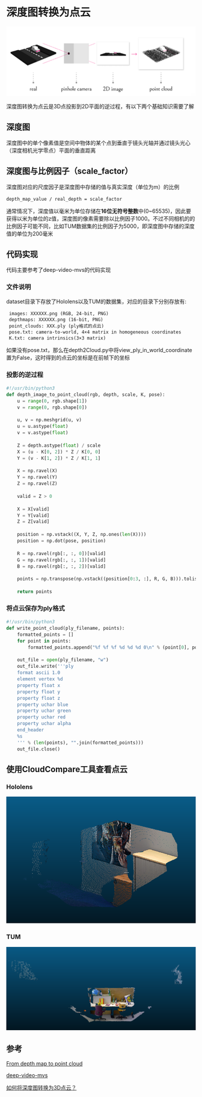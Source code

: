 # 深度图转换为点云
![pipeline](images/pipeline.png)

深度图转换为点云是3D点投影到2D平面的逆过程，有以下两个基础知识需要了解
## 深度图
深度图中的单个像素值是空间中物体的某个点到垂直于镜头光轴并通过镜头光心（深度相机光学零点）平面的垂直距离
## 深度图与比例因子（scale_factor）
深度图对应的尺度因子是深度图中存储的值与真实深度（单位为m）的比例
```
depth_map_value / real_depth = scale_factor
```
通常情况下，深度值以毫米为单位存储在**16位无符号整数**中(0~65535)，因此要获得以米为单位的z值，深度图的像素需要除以比例因子1000。不过不同相机的的比例因子可能不同，比如TUM数据集的比例因子为5000，即深度图中存储的深度值的单位为200毫米

## 代码实现
代码主要参考了deep-video-mvs的代码实现

### 文件说明
dataset目录下存放了Hololens以及TUM的数据集，对应的目录下分别存放有:
```
 images: XXXXXX.png (RGB, 24-bit, PNG)
 depthmaps: XXXXXX.png (16-bit, PNG)
 point_clouds: XXX.ply (ply格式的点云)
 pose.txt: camera-to-world, 4×4 matrix in homogeneous coordinates
 K.txt: camera intrinsics(3×3 matrix)
```
如果没有pose.txt，那么在depth2Cloud.py中将view_ply_in_world_coordinate置为False，这时得到的点云的坐标是在前帧下的坐标
### 投影的逆过程

```python
#!/usr/bin/python3
def depth_image_to_point_cloud(rgb, depth, scale, K, pose):
    u = range(0, rgb.shape[1])
    v = range(0, rgb.shape[0])

    u, v = np.meshgrid(u, v)
    u = u.astype(float)
    v = v.astype(float)

    Z = depth.astype(float) / scale
    X = (u - K[0, 2]) * Z / K[0, 0]
    Y = (v - K[1, 2]) * Z / K[1, 1]

    X = np.ravel(X)
    Y = np.ravel(Y)
    Z = np.ravel(Z)

    valid = Z > 0

    X = X[valid]
    Y = Y[valid]
    Z = Z[valid]

    position = np.vstack((X, Y, Z, np.ones(len(X))))
    position = np.dot(pose, position)

    R = np.ravel(rgb[:, :, 0])[valid]
    G = np.ravel(rgb[:, :, 1])[valid]
    B = np.ravel(rgb[:, :, 2])[valid]

    points = np.transpose(np.vstack((position[0:3, :], R, G, B))).tolist()

    return points
```

### 将点云保存为ply格式
```python
#!/usr/bin/python3
def write_point_cloud(ply_filename, points):
    formatted_points = []
    for point in points:
        formatted_points.append("%f %f %f %d %d %d 0\n" % (point[0], point[1], point[2], point[3], point[4], point[5]))

    out_file = open(ply_filename, "w")
    out_file.write('''ply
    format ascii 1.0
    element vertex %d
    property float x
    property float y
    property float z
    property uchar blue
    property uchar green
    property uchar red
    property uchar alpha
    end_header
    %s
    ''' % (len(points), "".join(formatted_points)))
    out_file.close()
```

## 使用CloudCompare工具查看点云
### Hololens
![Hololens_ply](images/Hololens_ply.png)
### TUM
![TUM_ply](images/TUM_ply.png)

## 参考
[From depth map to point cloud](https://medium.com/yodayoda/from-depth-map-to-point-cloud-7473721d3f)

[deep-video-mvs](https://github.com/ardaduz/deep-video-mvs)

[如何将深度图转换为3D点云？](https://www.coder.work/article/2032574)
